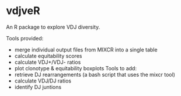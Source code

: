 # vdjveR

An R package to explore VDJ diversity.

Tools provided:
- merge individual output files from MIXCR into a single table
- calculate equitability scores
- calculate VDJ+/VDJ- ratios
- plot clonotype & equitability boxplots
Tools to add:
- retrieve DJ rearrangements (a bash script that uses the mixcr tool)
- calculate VDJ/DJ ratios
- identify DJ juntions
